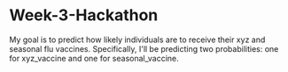 # Week-3-Hackathon
My goal is to predict how likely individuals are to receive their xyz and seasonal flu vaccines. Specifically, I'll be predicting two probabilities: one for xyz_vaccine and one for seasonal_vaccine.
